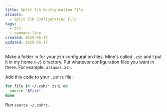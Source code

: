 ```yaml
---
title: Split Zsh Configuration File
aliases:
  - Split Zsh Configuration File
tags:
  - zsh
  - command-line
created: 2025-06-17
updated: 2025-06-17
---
```


Make a folder in for your zsh configuration files. Mine's called `.zsh` and I put it in my home (`~/`) directory. Put whatever configuration files you want in there. For example, `aliases.zsh`.

Add this code to your `.zshrc` file:

```bash
for file in ~/.zsh/*.zsh; do
  source "$file"
done
```

Run `source ~/.zshrc`.